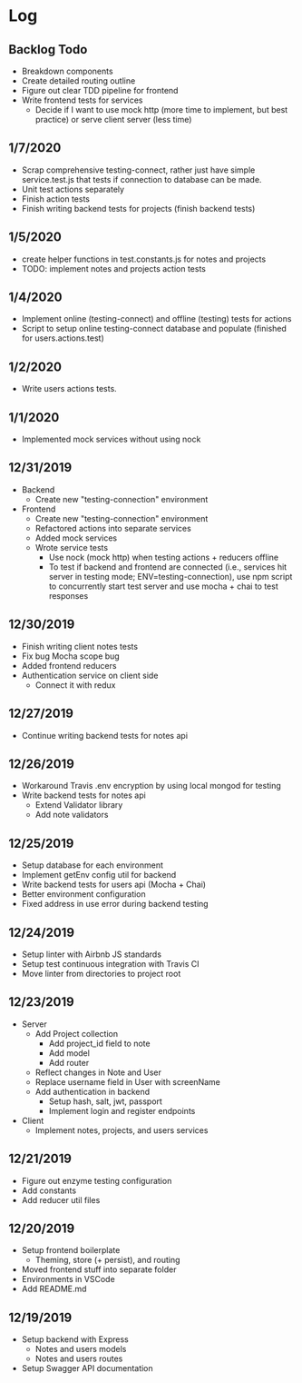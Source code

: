 # Log

## Backlog Todo

- Breakdown components
- Create detailed routing outline
- Figure out clear TDD pipeline for frontend
- Write frontend tests for services
  - Decide if I want to use mock http (more time to implement, but best practice) or serve client server (less time)

## 1/7/2020

- Scrap comprehensive testing-connect, rather just have simple service.test.js that tests if connection to database can be made.
- Unit test actions separately
- Finish action tests
- Finish writing backend tests for projects (finish backend tests)

## 1/5/2020

- create helper functions in test.constants.js for notes and projects
- TODO: implement notes and projects action tests

## 1/4/2020

- Implement online (testing-connect) and offline (testing) tests for actions
- Script to setup online testing-connect database and populate (finished for users.actions.test)

## 1/2/2020

- Write users actions tests.

## 1/1/2020

- Implemented mock services without using nock

## 12/31/2019

- Backend
  - Create new "testing-connection" environment
- Frontend
  - Create new "testing-connection" environment
  - Refactored actions into separate services
  - Added mock services
  - Wrote service tests
    - Use nock (mock http) when testing actions + reducers offline
    - To test if backend and frontend are connected (i.e., services hit server in testing mode; ENV=testing-connection), use npm script to concurrently start test server and use mocha + chai to test responses

## 12/30/2019

- Finish writing client notes tests
- Fix bug Mocha scope bug
- Added frontend reducers
- Authentication service on client side
  - Connect it with redux

## 12/27/2019

- Continue writing backend tests for notes api

## 12/26/2019

- Workaround Travis .env encryption by using local mongod for testing
- Write backend tests for notes api
  - Extend Validator library
  - Add note validators

## 12/25/2019

- Setup database for each environment
- Implement getEnv config util for backend
- Write backend tests for users api (Mocha + Chai)
- Better environment configuration
- Fixed address in use error during backend testing

## 12/24/2019

- Setup linter with Airbnb JS standards
- Setup test continuous integration with Travis CI
- Move linter from directories to project root

## 12/23/2019

- Server
  - Add Project collection
    - Add project_id field to note
    - Add model
    - Add router
  - Reflect changes in Note and User
  - Replace username field in User with screenName
  - Add authentication in backend
    - Setup hash, salt, jwt, passport
    - Implement login and register endpoints
- Client
  - Implement notes, projects, and users services

## 12/21/2019

- Figure out enzyme testing configuration
- Add constants
- Add reducer util files

## 12/20/2019

- Setup frontend boilerplate
  - Theming, store (+ persist), and routing
- Moved frontend stuff into separate folder
- Environments in VSCode
- Add README.md

## 12/19/2019

- Setup backend with Express
  - Notes and users models
  - Notes and users routes
- Setup Swagger API documentation
